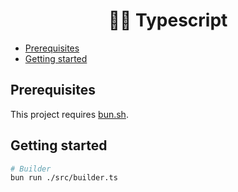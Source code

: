 <h1 align="center">
  👨‍🏫 Typescript
</h1>

<!-- START doctoc generated TOC please keep comment here to allow auto update -->
<!-- DON'T EDIT THIS SECTION, INSTEAD RE-RUN doctoc TO UPDATE -->

- [Prerequisites](#prerequisites)
- [Getting started](#getting-started)

<!-- END doctoc generated TOC please keep comment here to allow auto update -->

## Prerequisites

This project requires [bun.sh](https://bun.sh/).

## Getting started

```bash
# Builder
bun run ./src/builder.ts
```

